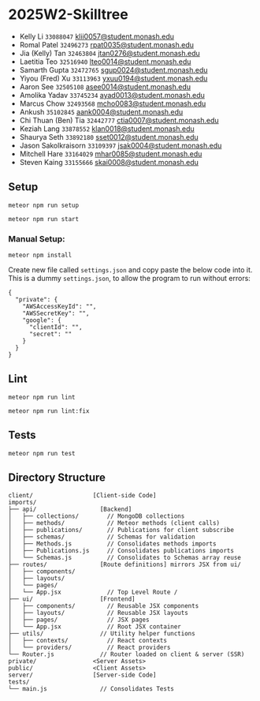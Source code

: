 # 2025W2-Skilltree
- Kelly Li `33088047` klii0057@student.monash.edu
- Romal Patel `32496273` rpat0035@student.monash.edu
- Jia (Kelly) Tan `32463804` jtan0276@student.monash.edu
- Laetitia Teo `32516940`  lteo0014@student.monash.edu
- Samarth Gupta `32472765` sgup0024@student.monash.edu
- Yiyou (Fred) Xu `33113963` yxuu0194@student.monash.edu
- Aaron See `32505108` asee0014@student.monash.edu
- Amolika Yadav `33745234` ayad0013@student.monash.edu
- Marcus Chow `32493568` mcho0083@student.monash.edu
- Ankush `35102845` aank0004@student.monash.edu
- Chi Thuan (Ben) Tia `32442777` ctia0007@student.monash.edu
- Keziah Lang `33878552` klan0018@student.monash.edu
- Shaurya Seth `33892180` sset0012@student.monash.edu
- Jason Sakolkraisorn `33109397` jsak0004@student.monash.edu
- Mitchell Hare `33164029` mhar0085@student.monash.edu
- Steven Kaing `33155666` skai0008@student.monash.edu

## Setup
```
meteor npm run setup
```
```
meteor npm run start
```
### Manual Setup:
```
meteor npm install
```
Create new file called `settings.json` and copy paste the below code into it.
This is a dummy `settings.json`, to allow the program to run without errors:
```
{
  "private": {
    "AWSAccessKeyId": "",
    "AWSSecretKey": "",
    "google": {
      "clientId": "",
      "secret": ""
    }
  }
}
```

## Lint

```
meteor npm run lint
```

```
meteor npm run lint:fix
```
## Tests

```
meteor npm run test
```
## Directory Structure
```
client/                 [Client-side Code]
imports/
├── api/                  [Backend] 
│   ├── collections/        // MongoDB collections
│   ├── methods/            // Meteor methods (client calls)
│   ├── publications/       // Publications for client subscribe
│   ├── schemas/            // Schemas for validation
│   ├── Methods.js          // Consolidates methods imports
│   ├── Publications.js     // Consolidates publications imports
│   └── Schemas.js          // Consolidates to Schemas array reuse
├── routes/               [Route definitions] mirrors JSX from ui/
│   ├── components/
│   ├── layouts/
│   └── pages/
│   └── App.jsx             // Top Level Route /
├── ui/                   [Frontend]
│   ├── components/         // Reusable JSX components
│   ├── layouts/            // Reusable JSX layouts
│   ├── pages/              // JSX pages
│   └── App.jsx             // Root JSX container
├── utils/                // Utility helper functions
│   ├── contexts/           // React contexts
│   └── providers/          // React providers          
└── Router.js             // Router loaded on client & server (SSR)
private/                <Server Assets>
public/                 <Client Assets>
server/                 [Server-side Code]
tests/
└── main.js               // Consolidates Tests
```
